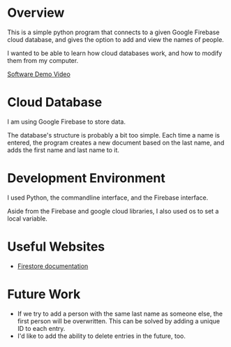 # Overview

This is a simple python program that connects to a given Google Firebase cloud database, and gives the option to add and view the names of people.

I wanted to be able to learn how cloud databases work, and how to modify them from my computer.

[Software Demo Video](https://youtu.be/TtxJLAUBo00)

# Cloud Database

I am using Google Firebase to store data.

The database's structure is probably a bit too simple. Each time a name is entered, the program creates a new document based on the last name, and adds the first name and last name to it.

# Development Environment

I used Python, the commandline interface, and the Firebase interface.

Aside from the Firebase and google cloud libraries, I also used os to set a local variable.

# Useful Websites

* [Firestore documentation](https://firebase.google.com/docs/firestore)

# Future Work

 * If we try to add a person with the same last name as someone else, the first person will be overwritten. This can be solved by adding a unique ID to each entry.
 * I'd like to add the ability to delete entries in the future, too.